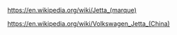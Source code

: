https://en.wikipedia.org/wiki/Jetta_(marque)

https://en.wikipedia.org/wiki/Volkswagen_Jetta_(China)
